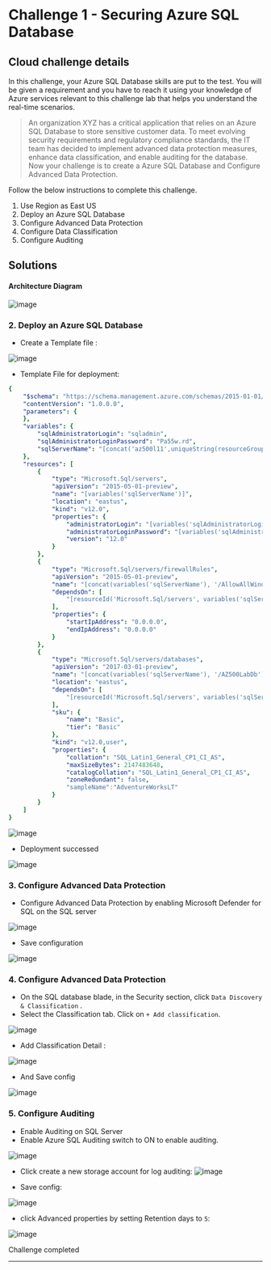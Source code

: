# Challenge 1 - Securing Azure SQL Database


## Cloud challenge details

In this challenge, your Azure SQL Database skills are put to the test. You will be given a requirement and you have to reach it using your knowledge of Azure services relevant to this challenge lab that helps you understand the real-time scenarios.

> An organization XYZ has a critical application that relies on an Azure SQL Database to store sensitive customer data. To meet evolving security requirements and regulatory compliance standards, the IT team has decided to implement advanced data protection measures, enhance data classification, and enable auditing for the database.  Now your challenge is to create a Azure SQL Database and Configure Advanced Data Protection.



Follow the below instructions to complete this challenge.

1. Use Region as East US
2. Deploy an Azure SQL Database
3. Configure Advanced Data Protection
4. Configure Data Classification
5. Configure Auditing



## Solutions


#### Architecture Diagram

![image](https://github.com/Tcarters/Cloud-Security-Journey/assets/71230412/366d3b37-21fc-45fb-b56e-03d39b5ec48d)

### 2. Deploy an Azure SQL Database

- Create a Template file :

![image](https://github.com/Tcarters/Cloud-Security-Journey/assets/71230412/1973e3ea-4769-45f7-8c35-be1217f22bb1)

- Template File for deployment:

```yaml
{
    "$schema": "https://schema.management.azure.com/schemas/2015-01-01/deploymentTemplate.json#",
    "contentVersion": "1.0.0.0",
    "parameters": {
    },
    "variables": {
        "sqlAdministratorLogin": "sqladmin",
        "sqlAdministratorLoginPassword": "Pa55w.rd",
        "sqlServerName": "[concat('az500l11',uniqueString(resourceGroup().id))]"
    },
    "resources": [
        {
            "type": "Microsoft.Sql/servers",
            "apiVersion": "2015-05-01-preview",
            "name": "[variables('sqlServerName')]",
            "location": "eastus",
            "kind": "v12.0",
            "properties": {
                "administratorLogin": "[variables('sqlAdministratorLogin')]",
                "administratorLoginPassword": "[variables('sqlAdministratorLoginPassword')]",
                "version": "12.0"
            }
        },
        {
            "type": "Microsoft.Sql/servers/firewallRules",
            "apiVersion": "2015-05-01-preview",
            "name": "[concat(variables('sqlServerName'), '/AllowAllWindowsAzureIps')]",
            "dependsOn": [
                "[resourceId('Microsoft.Sql/servers', variables('sqlServerName'))]"
            ],
            "properties": {
                "startIpAddress": "0.0.0.0",
                "endIpAddress": "0.0.0.0"
            }
        },
        {
            "type": "Microsoft.Sql/servers/databases",
            "apiVersion": "2017-03-01-preview",
            "name": "[concat(variables('sqlServerName'), '/AZ500LabDb')]",
            "location": "eastus",
            "dependsOn": [
                "[resourceId('Microsoft.Sql/servers', variables('sqlServerName'))]"
            ],
            "sku": {
                "name": "Basic",
                "tier": "Basic"
            },
            "kind": "v12.0,user",
            "properties": {
                "collation": "SQL_Latin1_General_CP1_CI_AS",
                "maxSizeBytes": 2147483648,
                "catalogCollation": "SQL_Latin1_General_CP1_CI_AS",
                "zoneRedundant": false,
                "sampleName":"AdventureWorksLT"
            }
        }
    ]
}

```

![image](https://github.com/Tcarters/Cloud-Security-Journey/assets/71230412/054c1ffb-c0af-4dc3-a51b-ec07cd162791)

- Deployment successed

![image](https://github.com/Tcarters/Cloud-Security-Journey/assets/71230412/4b89c6f9-c89a-417f-b983-ff7000b921ed)



### 3. Configure Advanced Data Protection

- Configure Advanced Data Protection by enabling Microsoft Defender for SQL on the SQL server

![image](https://github.com/Tcarters/Cloud-Security-Journey/assets/71230412/f50bd416-17f5-4972-8113-b08d85bd367b)

- Save configuration

![image](https://github.com/Tcarters/Cloud-Security-Journey/assets/71230412/a5bfb705-2342-460b-a1e1-0491c3e93333)


### 4. Configure Advanced Data Protection

- On the SQL database blade, in the Security section, click ``Data Discovery & Classification`` .
- Select the Classification tab. Click on ``+ Add classification``.

![image](https://github.com/Tcarters/Cloud-Security-Journey/assets/71230412/6ba3ccb2-abcb-4b2c-abb8-0f8b431d24d3)

- Add Classification Detail :

![image](https://github.com/Tcarters/Cloud-Security-Journey/assets/71230412/788bb455-6cb1-4fea-9f4d-b0c605b0926b)

- And Save config

![image](https://github.com/Tcarters/Cloud-Security-Journey/assets/71230412/d9051f85-9dcd-4a15-bf06-af578fd2edf6)


### 5. Configure Auditing

- Enable Auditing on SQL Server
- Enable Azure SQL Auditing switch to ON to enable auditing.
  
![image](https://github.com/Tcarters/Cloud-Security-Journey/assets/71230412/a2866a7f-5fc3-43ae-8087-c26f92baba62)

- Click create a new storage account for log auditing:
![image](https://github.com/Tcarters/Cloud-Security-Journey/assets/71230412/51cf7980-2c03-483a-bc80-ee583569354b)

- Save config:

![image](https://github.com/Tcarters/Cloud-Security-Journey/assets/71230412/f911f2b2-e6b8-4dd6-b179-e0b3a1151d27)

- click Advanced properties by setting Retention days to `5`:

![image](https://github.com/Tcarters/Cloud-Security-Journey/assets/71230412/6cee456e-dde0-47e6-944b-a3b0ce5c692d)


Challenge completed
- - -
